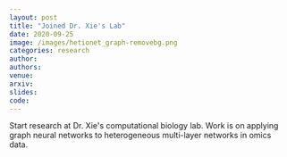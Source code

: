 ```yaml
---
layout: post
title: "Joined Dr. Xie's Lab"
date: 2020-09-25
image: /images/hetionet_graph-removebg.png
categories: research
author:
authors:
venue:
arxiv:
slides:
code:
---
```


Start research at Dr. Xie's computational biology lab. Work is on applying graph neural networks to heterogeneous multi-layer networks in omics data.
